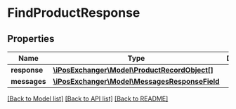 # FindProductResponse

## Properties
Name | Type | Description | Notes
------------ | ------------- | ------------- | -------------
**response** | [**\iPosExchanger\Model\ProductRecordObject[]**](ProductRecordObject.md) |  | [optional] 
**messages** | [**\iPosExchanger\Model\MessagesResponseField**](MessagesResponseField.md) |  | [optional] 

[[Back to Model list]](../README.md#documentation-for-models) [[Back to API list]](../README.md#documentation-for-api-endpoints) [[Back to README]](../README.md)



